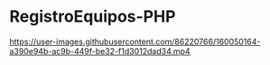 # RegistroEquipos-PHP


https://user-images.githubusercontent.com/86220766/160050164-a390e94b-ac9b-449f-be32-f1d3012dad34.mp4

